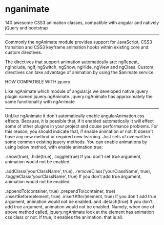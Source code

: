 nganimate
=========

140 awesome CSS3 animation classes, compatible with angular and natively jQuery and bootstrap

***
Commonly the ngAnimate module provides support for JavaScript, CSS3 transition and CSS3 keyframe animation hooks within existing core and custom directives.

The directives that support animation automatically are: ngRepeat, ngInclude, ngIf, ngSwitch, ngShow, ngHide, ngView and ngClass. Custom directives can take advantage of animation by using the $animate service.

HOW COMPATIBLE WITH jquery

Like ngAnimate which module of angular.js we developed native jquery plugin named jquery.ngAnimate.
jquery.ngAnimate has approximately the same functionality with ngAnimate
***
UnLike ngAnimate it don't automatically enable angularAnimation.css effects. Because, it is possible that, if it enabled automatically It will effect some of other plugins in your project and couse performance problems. For this reason, you should indicate that, if enable animation or not.
It doesn't have any new method or required new learning. Just sets of overwritten some common existing jquery methods.
You can enable animations by using below method, with enable animation true: 

.show(true), .hide(true), .toggle(true) If you don't set true argument, animation would not be enabled. 

.addClass('yourClassName', true), .removeClass('yourClassName', true), .toggleClass('yourClassName', true) If you don't add true argument, animation would not be enabled. 

.appendTo(container, true) .prependTo(container, true) .insertBefore(element, true) .insertAfter(element, true) If you don't add true argument, animation would not be enabled. and .detach(true) If you don't add true argument, animation would not be enabled. 
Namely, when one of above method called, jquery.ngAnimate look at the element has animation css class or not. If true, it enables the animation. that is all.
